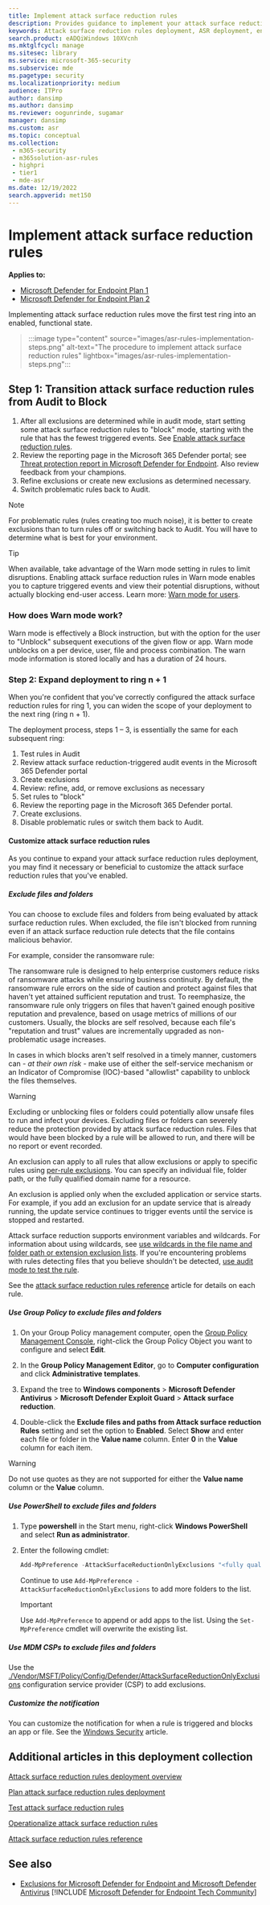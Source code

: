 ```yaml
---
title: Implement attack surface reduction rules
description: Provides guidance to implement your attack surface reduction rules deployment.
keywords: Attack surface reduction rules deployment, ASR deployment, enable asr rules, configure ASR, host intrusion prevention system, protection rules, anti-exploit rules, anti-exploit, exploit rules, infection prevention rules, Microsoft Defender for Endpoint, configure ASR rules
search.product: eADQiWindows 10XVcnh
ms.mktglfcycl: manage
ms.sitesec: library
ms.service: microsoft-365-security
ms.subservice: mde
ms.pagetype: security
ms.localizationpriority: medium
audience: ITPro
author: dansimp
ms.author: dansimp
ms.reviewer: oogunrinde, sugamar
manager: dansimp
ms.custom: asr
ms.topic: conceptual
ms.collection: 
 - m365-security
 - m365solution-asr-rules
 - highpri
 - tier1
 - mde-asr
ms.date: 12/19/2022
search.appverid: met150
---
```


# Implement attack surface reduction rules

**Applies to:**

- [Microsoft Defender for Endpoint Plan 1](https://go.microsoft.com/fwlink/p/?linkid=2154037)
- [Microsoft Defender for Endpoint Plan 2](https://go.microsoft.com/fwlink/p/?linkid=2154037)

Implementing attack surface reduction rules move the first test ring into an enabled, functional state.

> :::image type="content" source="images/asr-rules-implementation-steps.png" alt-text="The procedure to implement attack surface reduction rules" lightbox="images/asr-rules-implementation-steps.png":::
  

## Step 1: Transition attack surface reduction rules from Audit to Block

1. After all exclusions are determined while in audit mode, start setting some attack surface reduction rules to "block" mode, starting with the rule that has the fewest triggered events. See [Enable attack surface reduction rules](enable-attack-surface-reduction.md).
2. Review the reporting page in the Microsoft 365 Defender portal; see [Threat protection report in Microsoft Defender for Endpoint](threat-protection-reports.md). Also review feedback from your champions.
3. Refine exclusions or create new exclusions as determined necessary.
4. Switch problematic rules back to Audit.

  > [!NOTE]
  > For problematic rules (rules creating too much noise), it is better to create exclusions than to turn rules off or switching back to Audit. You will have to determine what is best for your environment.

  > [!TIP]
  > When available, take advantage of the Warn mode setting in rules to limit disruptions. Enabling attack surface reduction rules in Warn mode enables you to capture triggered events and view their potential disruptions, without actually blocking end-user access. Learn more: [Warn mode for users](attack-surface-reduction.md#warn-mode-for-users).

### How does Warn mode work?

Warn mode is effectively a Block instruction, but with the option for the user to "Unblock" subsequent executions of the given flow or app. Warn mode unblocks on a per device, user, file and process combination. The warn mode information is stored locally and has a duration of 24 hours.

### Step 2: Expand deployment to ring n + 1

When you're confident that you've correctly configured the attack surface reduction rules for ring 1, you can widen the scope of your deployment to the next ring (ring n + 1).

The deployment process, steps 1 – 3,  is essentially the same for each subsequent ring:

1. Test rules in Audit
2. Review attack surface reduction-triggered audit events in the Microsoft 365 Defender portal
3. Create exclusions
4. Review: refine, add, or remove exclusions as necessary
5. Set rules to "block"
6. Review the reporting page in the Microsoft 365 Defender portal.
7. Create exclusions.
8. Disable problematic rules or switch them back to Audit.

#### Customize attack surface reduction rules

As you continue to expand your attack surface reduction rules deployment, you may find it necessary or beneficial to customize the attack surface reduction rules that you've enabled.

##### Exclude files and folders

You can choose to exclude files and folders from being evaluated by attack surface reduction rules. When excluded, the file isn't blocked from running even if an attack surface reduction rule detects that the file contains malicious behavior.

For example, consider the ransomware rule:

The ransomware rule is designed to help enterprise customers reduce risks of ransomware attacks while ensuring business continuity. By default, the ransomware rule errors on the side of caution and protect against files that haven't yet attained sufficient reputation and trust. To reemphasize, the ransomware rule only triggers on files that haven't gained enough positive reputation and prevalence, based on usage metrics of millions of our customers. Usually, the blocks are self resolved, because each file's "reputation and trust" values are incrementally upgraded as non-problematic usage increases.

In cases in which blocks aren't self resolved in a timely manner, customers can - _at their own risk_ - make use of either the self-service mechanism or an Indicator of Compromise (IOC)-based "allowlist" capability to unblock the files themselves.

> [!WARNING]
> Excluding or unblocking files or folders could potentially allow unsafe files to run and infect your devices. Excluding files or folders can severely reduce the protection provided by attack surface reduction rules. Files that would have been blocked by a rule will be allowed to run, and there will be no report or event recorded.

An exclusion can apply to all rules that allow exclusions or apply to specific rules using [per-rule exclusions](attack-surface-reduction-rules-deployment-test.md#configure-asr-per-rule-exclusions). You can specify an individual file, folder path, or the fully qualified domain name for a resource.

An exclusion is applied only when the excluded application or service starts. For example, if you add an exclusion for an update service that is already running, the update service continues to trigger events until the service is stopped and restarted.

Attack surface reduction supports environment variables and wildcards. For information about using wildcards, see [use wildcards in the file name and folder path or extension exclusion lists](configure-extension-file-exclusions-microsoft-defender-antivirus.md#use-wildcards-in-the-file-name-and-folder-path-or-extension-exclusion-lists).
If you're encountering problems with rules detecting files that you believe shouldn't be detected, [use audit mode to test the rule](evaluate-attack-surface-reduction.md).

See the [attack surface reduction rules reference](attack-surface-reduction-rules-reference.md) article for details on each rule.

##### Use Group Policy to exclude files and folders

1. On your Group Policy management computer, open the [Group Policy Management Console](https://technet.microsoft.com/library/cc731212.aspx), right-click the Group Policy Object you want to configure and select **Edit**.

2. In the **Group Policy Management Editor**, go to **Computer configuration** and click **Administrative templates**.

3. Expand the tree to **Windows components** \> **Microsoft Defender Antivirus** \> **Microsoft Defender Exploit Guard** \> **Attack surface reduction**.

4. Double-click the **Exclude files and paths from Attack surface reduction Rules** setting and set the option to **Enabled**. Select **Show** and enter each file or folder in the **Value name** column. Enter **0** in the **Value** column for each item.

> [!WARNING]
> Do not use quotes as they are not supported for either the **Value name** column or the **Value** column.

##### Use PowerShell to exclude files and folders

1. Type **powershell** in the Start menu, right-click **Windows PowerShell** and select **Run as administrator**.

2. Enter the following cmdlet:

    ```PowerShell
    Add-MpPreference -AttackSurfaceReductionOnlyExclusions "<fully qualified path or resource>"
    ```

    Continue to use `Add-MpPreference -AttackSurfaceReductionOnlyExclusions` to add more folders to the list.

    > [!IMPORTANT]
    > Use `Add-MpPreference` to append or add apps to the list. Using the `Set-MpPreference` cmdlet will overwrite the existing list.

##### Use MDM CSPs to exclude files and folders

Use the [./Vendor/MSFT/Policy/Config/Defender/AttackSurfaceReductionOnlyExclusions](/windows/client-management/mdm/policy-csp-defender#defender-attacksurfacereductiononlyexclusions) configuration service provider (CSP) to add exclusions.

##### Customize the notification

You can customize the notification for when a rule is triggered and blocks an app or file. See the [Windows Security](/windows/security/threat-protection/windows-defender-security-center/windows-defender-security-center#customize-notifications-from-the-windows-defender-security-center) article.

## Additional articles in this deployment collection

[Attack surface reduction rules deployment overview](attack-surface-reduction-rules-deployment.md)

[Plan attack surface reduction rules deployment](attack-surface-reduction-rules-deployment-plan.md)

[Test attack surface reduction rules](attack-surface-reduction-rules-deployment-test.md)

[Operationalize attack surface reduction rules](attack-surface-reduction-rules-deployment-operationalize.md)

[Attack surface reduction rules reference](attack-surface-reduction-rules-reference.md)

## See also

- [Exclusions for Microsoft Defender for Endpoint and Microsoft Defender Antivirus](defender-endpoint-antivirus-exclusions.md)
[!INCLUDE [Microsoft Defender for Endpoint Tech Community](../../includes/defender-mde-techcommunity.md)]
